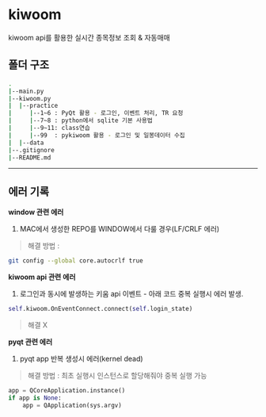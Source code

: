 # kiwoom
kiwoom api를 활용한 실시간 종목정보 조회 & 자동매매 

## 폴더 구조
```zsh
.
|--main.py
|--kiwoom.py
|  |--practice
|     |--1~6 : PyQt 활용 - 로그인, 이벤트 처리, TR 요청
|     |--7~8 : python에서 sqlite 기본 사용법
|     |--9~11: class연습
|     |--99  : pykiwoom 활용 - 로그인 및 일봉데이터 수집
|  |--data
|--.gitignore
|--README.md
```
---

## 에러 기록
**window 관련 에러**
1. MAC에서 생성한 REPO를 WINDOW에서 다룰 경우(LF/CRLF 에러)
> 해결 방법 : 
```zsh
git config --global core.autocrlf true
```

**kiwoom api 관련 에러**
1. 로그인과 동시에 발생하는 키움 api 이벤트 - 아래 코드 중복 실행시 에러 발생.
```python
self.kiwoom.OnEventConnect.connect(self.login_state)
```
> 해결 X

**pyqt 관련 에러**
1. pyqt app 반복 생성시 에러(kernel dead)
> 해결 방법 : 최초 실행시 인스턴스로 할당해줘야 중복 실행 가능
```python
app = QCoreApplication.instance()
if app is None:
    app = QApplication(sys.argv)
```
